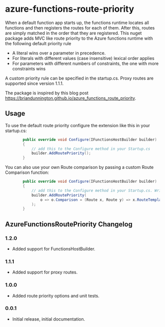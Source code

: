 # azure-functions-route-priority
When a default function app starts up, the functions runtime locates all functions and then registers the routes for each of them. After this, routes are simply matched in the order that they are registered. This nuget package adds MVC like route priority to the Azure functions runtime with the following default priority rule

* A literal wins over a parameter in precedence.
* For literals with different values (case insensitive) lexical order applies
* For parameters with different numbers of constraints, the one with more constraints wins

A custom priority rule can be specified in the startup.cs. Proxy routes are supported since version 1.1.1.

The package is inspired by this blog post https://briandunnington.github.io/azure_functions_route_priority. 

## Usage

To use the default route priority configure the extension like this in your startup.cs:
```c#
        public override void Configure(IFunctionsHostBuilder builder)
        {
            // add this to the Configure method in your Startup.cs
            builder.AddRoutePriority();
        }
```

You can also use your own Route comparison by passing a custom Route Comparison function:
```c#
        public override void Configure(IFunctionsHostBuilder builder)
        {
            // add this to the Configure method in your Startup.cs. Write your own Route comparison function.
            builder.AddRoutePriority(
                o => o.Comparison = (Route x, Route y) => x.RouteTemplate.Length.CompareTo(y.RouteTemplate.Length)
            );
        }
```
## AzureFunctionsRoutePriority Changelog

### 1.2.0

* Added support for FunctionsHostBuilder.
### 1.1.1

* Added support for proxy routes.

### 1.0.0

* Added route priority options and unit tests.

### 0.0.1

* Initial release, initial documentation.
